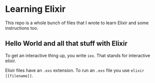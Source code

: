 # Learning Elixir

This repo is a whole bunch of files that I wrote to learn Elixir and some instructions too.

## Hello World and all that stuff with Elixir

To get an interactive thing up, you write ```iex```. That stands for interactive elixir.

Elixir files have an ```.exs``` extension. To run an ```.exs``` file you use ```elixir [[filename]]```.